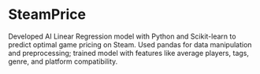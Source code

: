 # SteamPrice
Developed AI Linear Regression model with Python and Scikit-learn to predict optimal game pricing on Steam. 
Used pandas for data manipulation and preprocessing; trained model with features like average players, tags, genre, and platform compatibility. 

